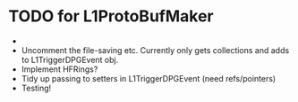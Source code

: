 TODO for L1ProtoBufMaker
==========================

- 
- Uncomment the file-saving etc. Currently only gets collections and adds to L1TriggerDPGEvent obj.
- Implement HFRings?
- Tidy up passing to setters in L1TriggerDPGEvent (need refs/pointers)
- Testing!